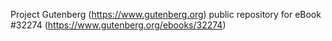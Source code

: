 Project Gutenberg (https://www.gutenberg.org) public repository for eBook #32274 (https://www.gutenberg.org/ebooks/32274)
